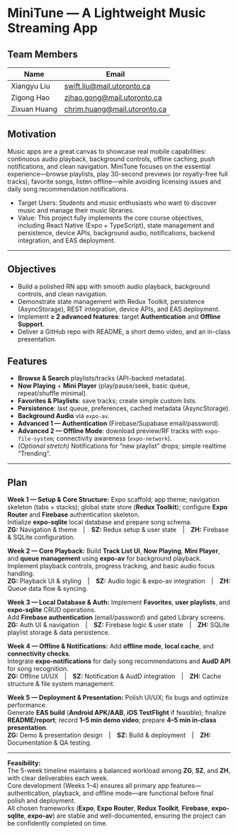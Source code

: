# MiniTune — A Lightweight Music Streaming App

## Team Members
| Name           | Email                        |
|----------------|------------------------------|
| Xiangyu Liu    | swift.liu@mail.utoronto.ca   |
| Zigong Hao     | zihao.gong@mail.utoronto.ca  |
| Zixuan Huang   | chrim.huang@mail.utoronto.ca |

## Motivation
Music apps are a great canvas to showcase real mobile capabilities: continuous audio playback, background controls, offline caching, push notifications, and clean navigation. MiniTune focuses on the essential experience—browse playlists, play 30-second previews (or royalty-free full tracks), favorite songs, listen offline—while avoiding licensing issues and daily song recommendation notifications.
- Target Users: Students and music enthusiasts who want to discover music and manage their music libraries.
- Value: This project fully implements the core course objectives, including React Native (Expo + TypeScript), state management and persistence, device APIs, background audio, notifications, backend integration, and EAS deployment.
---
## Objectives
- Build a polished RN app with smooth audio playback, background controls, and clean navigation.
- Demonstrate state management with Redux Toolkit, persistence (AsyncStorage), REST integration, device APIs, and EAS deployment.
- Implement **≥ 2 advanced features**: target **Authentication** and **Offline Support**.
- Deliver a GitHub repo with README, a short demo video, and an in-class presentation.

## Features
- **Browse & Search** playlists/tracks (API-backed metadata).
- **Now Playing** + **Mini Player** (play/pause/seek, basic queue, repeat/shuffle minimal).
- **Favorites & Playlists**: save tracks; create simple custom lists.
- **Persistence**: last queue, preferences, cached metadata (AsyncStorage).
- **Background Audio** via `expo-av`.
- **Advanced 1 — Authentication** (Firebase/Supabase email/password).
- **Advanced 2 — Offline Mode**: download preview/RF tracks with `expo-file-system`; connectivity awareness (`expo-network`).
- *(Optional stretch)* Notifications for “new playlist” drops; simple realtime “Trending”.
---
## **Plan**

**Week 1 — Setup & Core Structure:** Expo scaffold; app theme; navigation skeleton (tabs + stacks); global state store (**Redux Toolkit**); configure **Expo Router** and **Firebase** authentication skeleton.  
Initialize **expo-sqlite** local database and prepare song schema.  
**ZG:** Navigation & theme | **SZ:** Redux setup & user state | **ZH:** Firebase & SQLite configuration.  

**Week 2 — Core Playback:** Build **Track List UI**, **Now Playing**, **Mini Player**, and **queue management** using **expo-av** for background playback.  
Implement playback controls, progress tracking, and basic audio focus handling.  
**ZG:** Playback UI & styling | **SZ:** Audio logic & expo-av integration | **ZH:** Queue data flow & syncing.  

**Week 3 — Local Database & Auth:** Implement **Favorites**, **user playlists**, and **expo-sqlite** CRUD operations.  
Add **Firebase authentication** (email/password) and gated Library screens.  
**ZG:** Auth UI & navigation | **SZ:** Firebase logic & user state | **ZH:** SQLite playlist storage & data persistence.  

**Week 4 — Offline & Notifications:** Add **offline mode**, **local cache**, and **connectivity checks**.  
Integrate **expo-notifications** for daily song recommendations and **AudD API** for song recognition.  
**ZG:** Offline UI/UX | **SZ:** Notification & AudD integration | **ZH:** Cache structure & file system management.  

**Week 5 — Deployment & Presentation:** Polish UI/UX; fix bugs and optimize performance.  
Generate **EAS build** (**Android APK/AAB**, **iOS TestFlight** if feasible); finalize **README/report**; record **1–5 min demo video**; prepare **4–5 min in-class presentation**.  
**ZG:** Demo & presentation design | **SZ:** Build & deployment | **ZH:** Documentation & QA testing.  

---

**Feasibility:**  
The 5-week timeline maintains a balanced workload among **ZG**, **SZ**, and **ZH**, with clear deliverables each week.  
Core development (Weeks 1–4) ensures all primary app features—authentication, playback, and offline mode—are functional before final polish and deployment.  
All chosen frameworks (**Expo**, **Expo Router**, **Redux Toolkit**, **Firebase**, **expo-sqlite**, **expo-av**) are stable and well-documented, ensuring the project can be confidently completed on time.



